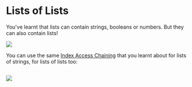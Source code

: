 # Lists of Lists

You've learnt that lists can contain strings, booleans or numbers.
But they can also contain lists!

<img src="https://assets.exercism.org/bootcamp/diagrams/lists-of-lists.png" class="diagram"/>

You can use the same [Index Access Chaining](./index-access-chaining) that you learnt about for lists of strings, for lists of lists too:

## <img src="https://assets.exercism.org/bootcamp/diagrams/lists-of-lists-index-access-chaining.png" class="diagram"/>
